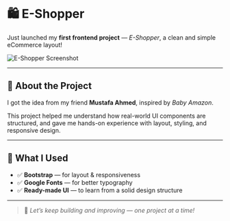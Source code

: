 # 🛍️ E-Shopper

Just launched my **first frontend project** — *E-Shopper*, a clean and simple eCommerce layout!

![E-Shopper Screenshot](https://github.com/user-attachments/assets/a4602c99-1d2d-4f5a-b813-60aadb0f7735)

---

## 📌 About the Project

I got the idea from my friend **Mustafa Ahmed**, inspired by *Baby Amazon*.

This project helped me understand how real-world UI components are structured, and gave me hands-on experience with layout, styling, and responsive design.

---

## 🔧 What I Used

- ✅ **Bootstrap** — for layout & responsiveness  
- ✅ **Google Fonts** — for better typography  
- ✅ **Ready-made UI** — to learn from a solid design structure
  
---

> 🚀 *Let’s keep building and improving — one project at a time!*
